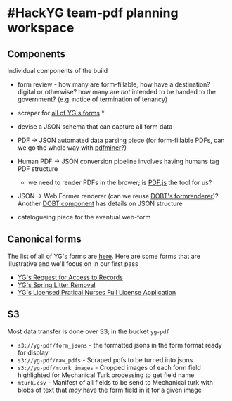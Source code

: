 # #HackYG team-pdf planning workspace

## Components

Individual components of the build

* form review - how many are form-fillable, how have a destination? digital or otherwise? how many are _not_ intended to be handed to the government? (e.g. notice of termination of tenancy)

* scraper for [all of YG's forms](http://www.gov.yk.ca/forms/all.html)
  * 

* devise a JSON schema that can capture all form data
* PDF -> JSON automated data parsing piece (for form-fillable PDFs, can we go the whole way with [pdfminer](https://github.com/euske/pdfminer)?)
* Human PDF -> JSON conversion pipeline involves having humans tag PDF structure
  * we need to render PDFs in the brower; is [PDF.js](https://mozilla.github.io/pdf.js/) the tool for us?
* JSON -> Web Former renderer (can we reuse [DOBT's formrenderer](https://github.com/dobtco/formrenderer-base))? Another [DOBT component](https://github.com/dobtco/formbuilder) has details on JSON structure 
* catalogueing piece for the eventual web-form


## Canonical forms

The list of all of YG's forms are [here](http://www.gov.yk.ca/forms/all.html). Here are some forms that are illustrative and we'll focus on in our first pass

* [YG's Request for Access to Records](http://www.gov.yk.ca/forms/forms/4500/yg4552_b.pdf)
* [YG's Spring Litter Removal](http://www.gov.yk.ca/forms/forms/6500/yg6560_e.pdf)
* [YG's Licensed Pratical Nurses Full License Application](http://www.gov.yk.ca/forms/forms/6500/yg6644_e.pdf)


## S3

Most data transfer is done over S3; in the bucket `yg-pdf`

* `s3://yg-pdf/form_jsons` - the formatted jsons in the form format ready for display
* `s3://yg-pdf/raw_pdfs` - Scraped pdfs to be turned into jsons
* `s3://yg-pdf/mturk_images` - Cropped images of each form field highlighted for Mechanical Turk processing to get field name
* `mturk.csv` - Manifest of all fields to be send to Mechanical turk with blobs of text that *may* have the form field in it for a given image
